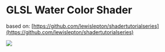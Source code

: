 # GLSL Water Color Shader

based on: [https://github.com/lewislepton/shadertutorialseries](https://github.com/lewislepton/shadertutorialseries)


![](example)